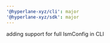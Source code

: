 ```yaml
---
'@hyperlane-xyz/cli': major
'@hyperlane-xyz/sdk': major
---
```


adding support for full IsmConfig in CLI

